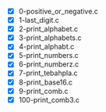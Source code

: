 - [x] 0-positive_or_negative.c
- [x] 1-last_digit.c
- [x] 2-print_alphabet.c
- [x] 3-print_alphabets.c
- [x] 4-print_alphabt.c
- [x] 5-print_numbers.c
- [x] 6-print_numberz.c
- [x] 7-print_tebahpla.c
- [x] 8-print_base16.c
- [x] 9-print_comb.c
- [x] 100-print_comb3.c
